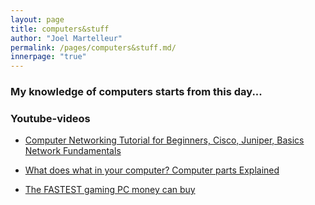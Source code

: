 ```yaml
---
layout: page
title: computers&stuff
author: "Joel Martelleur"
permalink: /pages/computers&stuff.md/
innerpage: "true"
---
```



### My knowledge of computers starts from this day...

### Youtube-videos 

* [Computer Networking Tutorial for Beginners, Cisco, Juniper, Basics Network Fundamentals](https://www.youtube.com/watch?v=svkGASq8mNM) 

* [What does what in your computer? Computer parts Explained](https://www.youtube.com/watch?v=ExxFxD4OSZ0)

* [The FASTEST gaming PC money can buy](https://www.youtube.com/watch?v=sCfmM71NOTo)